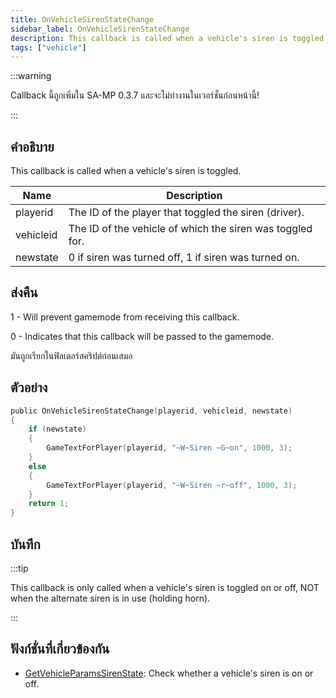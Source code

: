```yaml
---
title: OnVehicleSirenStateChange
sidebar_label: OnVehicleSirenStateChange
description: This callback is called when a vehicle's siren is toggled.
tags: ["vehicle"]
---
```


:::warning

Callback นี้ถูกเพิ่มใน SA-MP 0.3.7 และจะไม่ทำงานในเวอร์ชั่นก่อนหน้านี้!

:::

## คำอธิบาย

This callback is called when a vehicle's siren is toggled.

| Name      | Description                                               |
| --------- | --------------------------------------------------------- |
| playerid  | The ID of the player that toggled the siren (driver).     |
| vehicleid | The ID of the vehicle of which the siren was toggled for. |
| newstate  | 0 if siren was turned off, 1 if siren was turned on.      |

## ส่งคืน

1 - Will prevent gamemode from receiving this callback.

0 - Indicates that this callback will be passed to the gamemode.

มันถูกเรียกในฟิลเตอร์สคริปต์ก่อนเสมอ

## ตัวอย่าง

```c
public OnVehicleSirenStateChange(playerid, vehicleid, newstate)
{
    if (newstate)
    {
        GameTextForPlayer(playerid, "~W~Siren ~G~on", 1000, 3);
    }
    else
    {
        GameTextForPlayer(playerid, "~W~Siren ~r~off", 1000, 3);
    }
    return 1;
}
```

## บันทึก

:::tip

This callback is only called when a vehicle's siren is toggled on or off, NOT when the alternate siren is in use (holding horn).

:::

## ฟังก์ชั่นที่เกี่ยวข้องกัน

- [GetVehicleParamsSirenState](../functions/GetVehicleParamsSirenState): Check whether a vehicle's siren is on or off.
